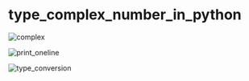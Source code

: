# type_complex_number_in_python

![complex](https://user-images.githubusercontent.com/82834644/116393771-e7e02b00-a7d6-11eb-88c4-562c4c549c2c.PNG)

![print_oneline](https://user-images.githubusercontent.com/82834644/116394034-40172d00-a7d7-11eb-898d-148620ccdc0e.PNG)

![type_conversion](https://user-images.githubusercontent.com/82834644/116393855-02b29f80-a7d7-11eb-8084-48e932c4be35.PNG)
